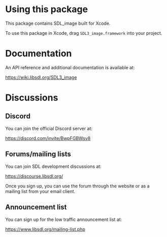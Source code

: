 
# Using this package

This package contains SDL_image built for Xcode.

To use this package in Xcode, drag `SDL3_image.framework` into your project.

# Documentation

An API reference and additional documentation is available at:

https://wiki.libsdl.org/SDL3_image

# Discussions

## Discord

You can join the official Discord server at:

https://discord.com/invite/BwpFGBWsv8

## Forums/mailing lists

You can join SDL development discussions at:

https://discourse.libsdl.org/

Once you sign up, you can use the forum through the website or as a mailing list from your email client.

## Announcement list

You can sign up for the low traffic announcement list at:

https://www.libsdl.org/mailing-list.php

